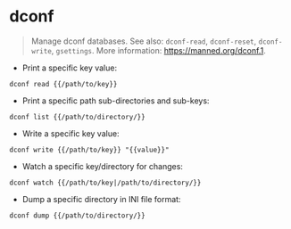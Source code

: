 # dconf

> Manage dconf databases.
> See also: `dconf-read`, `dconf-reset`, `dconf-write`, `gsettings`.
> More information: <https://manned.org/dconf.1>.

- Print a specific key value:

`dconf read {{/path/to/key}}`

- Print a specific path sub-directories and sub-keys:

`dconf list {{/path/to/directory/}}`

- Write a specific key value:

`dconf write {{/path/to/key}} "{{value}}"`

- Watch a specific key/directory for changes:

`dconf watch {{/path/to/key|/path/to/directory/}}`

- Dump a specific directory in INI file format:

`dconf dump {{/path/to/directory/}}`
